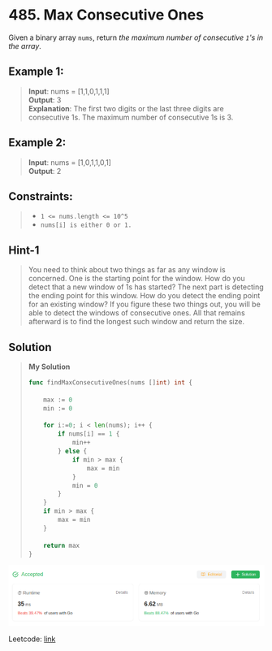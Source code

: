 # 485. Max Consecutive Ones

Given a binary array `nums`, return *the maximum number of consecutive `1`'s in the array*.

## Example 1:
> **Input**: nums = [1,1,0,1,1,1] \
> **Output**: 3 \
> **Explanation**: The first two digits or the last three digits are consecutive 1s. The maximum number of consecutive 1s is 3.

## Example 2:
> **Input**: nums = [1,0,1,1,0,1] \
> **Output**: 2
 

## Constraints:
> * `1 <= nums.length <= 10^5`
> * `nums[i] is either 0 or 1.`

## Hint-1
> You need to think about two things as far as any window is concerned. One is the starting point for the window. How do you detect that a new window of 1s has started? The next part is detecting the ending point for this window. How do you detect the ending point for an existing window? If you figure these two things out, you will be able to detect the windows of consecutive ones. All that remains afterward is to find the longest such window and return the size.

## Solution
> **My Solution**
> ```go
> func findMaxConsecutiveOnes(nums []int) int {
>     
>     max := 0
>     min := 0
> 
>     for i:=0; i < len(nums); i++ {
>         if nums[i] == 1 {
>             min++
>         } else {
>             if min > max {
>                 max = min
>             }
>             min = 0
>         }
>     }
>     if min > max {
>         max = min
>     }
>
>     return max
> }
> ```

![result](image-18.png)

Leetcode: [link](https://leetcode.com/problems/max-consecutive-ones/description/)